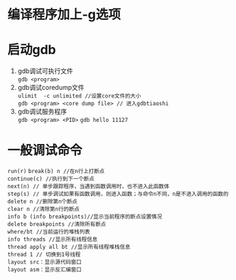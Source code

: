 # 编译程序加上-g选项
# 启动gdb
1. gdb调试可执行文件  
`gdb <program>`
2. gdb调试coredump文件  
`ulimit  -c unlimited //设置core文件的大小`  
`gdb <program> <core dump file> // 进入gdbtiaoshi`
3. gdb调试服务程序  
`gdb <program> <PID>`
`gdb hello 11127`

# 一般调试命令
`run(r)`
`break(b) n //在n行上打断点`  
`continue(c) //执行到下一个断点`  
`next(n) // 单步跟踪程序，当遇到函数调用时，也不进入此函数体`  
`step(s) // 单步调试如果有函数调用，则进入函数；与命令n不同，n是不进入调用的函数的`  
`delete n //删除第n个断点`    
`clear n //清除第n行的断点`  
`info b (info breakpoints)//显示当前程序的断点设置情况`  
`delete breakpoints //清除所有断点`  
`where/bt //当前运行的堆栈列表`  
`info threads //显示所有线程信息`  
`thread apply all bt //显示所有线程堆栈信息`  
`thread 1 // 切换到1号线程`     
`layout src：显示源代码窗口`    
`layout asm：显示反汇编窗口`